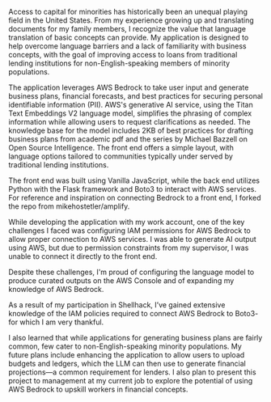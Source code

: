 Access to capital for minorities has historically been an unequal playing field in the United States. From my experience growing up and translating documents for my family members, I recognize the value that language translation of basic concepts can provide. My application is designed to help overcome language barriers and a lack of familiarity with business concepts, with the goal of improving access to loans from traditional lending institutions for non-English-speaking members of minority populations.

The application leverages AWS Bedrock to take user input and generate business plans, financial forecasts, and best practices for securing personal identifiable information (PII). AWS's generative AI service, using the Titan Text Embeddings V2 language model, simplifies the phrasing of complex information while allowing users to request clarifications as needed. The knowledge base for the model includes 2KB of best practices for drafting business plans from academic pdf and the series by Michael Bazzell on Open Source Intelligence. The front end offers a simple layout, with language options tailored to communities typically under served by traditional lending institutions.

The front end was built using Vanilla JavaScript, while the back end utilizes Python with the Flask framework and Boto3 to interact with AWS services. For reference and inspiration on connecting Bedrock to a front end, I forked the repo from mikehostetler/amplify.

While developing the application with my work account, one of the key challenges I faced was configuring IAM permissions for AWS Bedrock to allow proper connection to AWS services. I was able to generate AI output using AWS, but due to permission constraints from my supervisor, I was unable to connect it directly to the front end.

Despite these challenges, I'm proud of configuring the language model to produce curated outputs on the AWS Console and of expanding my knowledge of AWS Bedrock. 

As a result of my participation in Shellhack, I’ve gained extensive knowledge of the IAM policies required to connect AWS Bedrock to Boto3- for which I am very thankful.

I also learned that while applications for generating business plans are fairly common, few cater to non-English-speaking minority populations. My future plans include enhancing the application to allow users to upload budgets and ledgers, which the LLM can then use to generate financial projections—a common requirement for lenders. I also plan to present this project to management at my current job to explore the potential of using AWS Bedrock to upskill workers in financial concepts.
